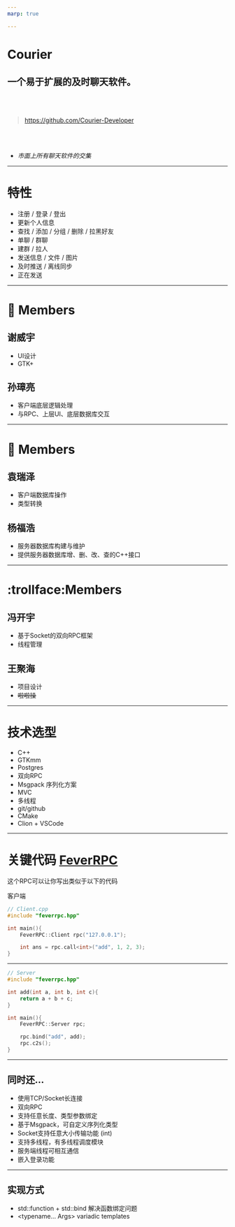 ```yaml
---
marp: true

---
```


# Courier
## 一个易于扩展的及时聊天软件。

<br />
<br />

> https://github.com/Courier-Developer


<br />
<br />

- *市面上所有聊天软件的交集*

<!--
page_number: true
footer: 第13组   ==   [谢威宇, 孙彰亮, 袁瑞泽, 杨福浩, 冯开宇, 王聚海]
-->

---

# 特性

- 注册 / 登录 / 登出 
- 更新个人信息
- 查找 / 添加 / 分组 / 删除 / 拉黑好友
- 单聊 / 群聊
- 建群 / 拉人
- 发送信息 / 文件 / 图片
- 及时推送 / 离线同步
- 正在发送

---

# :cake: Members
## 谢威宇

- UI设计
- GTK+

## 孙璋亮

- 客户端底层逻辑处理
- 与RPC、上层UI、底层数据库交互

---

# :cake: Members


## 袁瑞泽

- 客户端数据库操作
- 类型转换

## 杨福浩

- 服务器数据库构建与维护
- 提供服务器数据库增、删、改、查的C++接口

---

# :trollface:Members

## 冯开宇

- 基于Socket的双向RPC框架
- 线程管理

## 王聚海

- 项目设计
- ~~啦啦操~~

---

# 技术选型

- C++
- GTKmm
- Postgres
- 双向RPC
- Msgpack 序列化方案
- MVC
- 多线程
- git/github
- CMake
- Clion + VSCode

---

# 关键代码 [FeverRPC](https://github.com/Courier-Developer/feverrpc)

这个RPC可以让你写出类似于以下的代码

客户端
```C++
// Client.cpp
#include "feverrpc.hpp"

int main(){
    FeverRPC::Client rpc("127.0.0.1");

    int ans = rpc.call<int>("add", 1, 2, 3);
}
```

---

```C++
// Server
#include "feverrpc.hpp"

int add(int a, int b, int c){
    return a + b + c;
}

int main(){
    FeverRPC::Server rpc;

    rpc.bind("add", add);
    rpc.c2s(); 
}
```

---

## 同时还...

- 使用TCP/Socket长连接
- 双向RPC
- 支持任意长度、类型参数绑定
- 基于Msgpack，可自定义序列化类型
- Socket支持任意大小传输功能 (int)
- 支持多线程，有多线程调度模块
- 服务端线程可相互通信
- 嵌入登录功能

---

## 实现方式

- std::function + std::bind 解决函数绑定问题
- <typename... Args> variadic templates